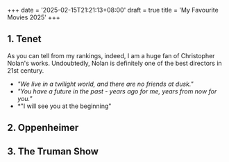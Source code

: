 +++
date = '2025-02-15T21:21:13+08:00'
draft = true
title = 'My Favourite Movies 2025'
+++

## 1. Tenet
As you can tell from my rankings, indeed, I am a huge fan of Christopher Nolan's works. Undoubtedly, Nolan is definitely one of the best directors in 21st century. 
- *"We live in a twilight world, and there are no friends at dusk."*
- *"You have a future in the past - years ago for me, years from now for you."*
- *"I will see you at the beginning" 


## 2. Oppenheimer
## 3. The Truman Show
 
